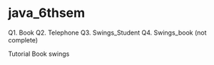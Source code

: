 # java_6thsem
Q1. Book
Q2. Telephone
Q3. Swings_Student
Q4. Swings_book (not complete)



Tutorial
Book swings
